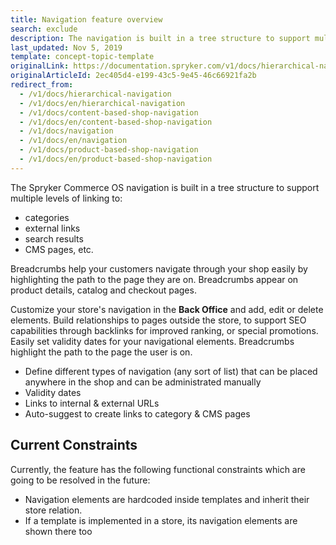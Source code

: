 ```yaml
---
title: Navigation feature overview
search: exclude
description: The navigation is built in a tree structure to support multiple levels of linking, e.g. to categories, external links, search results and CMS pages.
last_updated: Nov 5, 2019
template: concept-topic-template
originalLink: https://documentation.spryker.com/v1/docs/hierarchical-navigation
originalArticleId: 2ec405d4-e199-43c5-9e45-46c66921fa2b
redirect_from:
  - /v1/docs/hierarchical-navigation
  - /v1/docs/en/hierarchical-navigation
  - /v1/docs/content-based-shop-navigation
  - /v1/docs/en/content-based-shop-navigation
  - /v1/docs/navigation
  - /v1/docs/en/navigation
  - /v1/docs/product-based-shop-navigation
  - /v1/docs/en/product-based-shop-navigation
---
```


The Spryker Commerce OS navigation is built in a tree structure to support multiple levels of linking to:

* categories
* external links
* search results
* CMS pages, etc.

Breadcrumbs help your customers navigate through your shop easily by highlighting the path to the page they are on. Breadcrumbs appear on product details, catalog and checkout pages.

Customize your store's navigation in the **Back Office** and add, edit or delete elements. Build relationships to pages outside the store, to support SEO capabilities through backlinks for improved ranking, or special promotions. Easily set validity dates for your navigational elements. Breadcrumbs highlight the path to the page the user is on.

* Define different types of navigation (any sort of list) that can be placed anywhere in the shop and can be administrated manually
* Validity dates
* Links to internal & external URLs
* Auto-suggest to create links to category & CMS pages

## Current Constraints
Currently, the feature has the following functional constraints which are going to be resolved in the future:

* Navigation elements are hardcoded inside templates and inherit their store relation.
* If a template is implemented in a store, its navigation elements are shown there too
